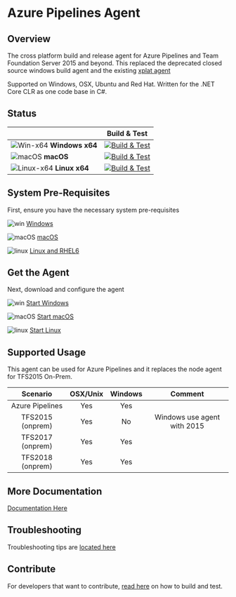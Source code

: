 # Azure Pipelines Agent

## Overview

The cross platform build and release agent for Azure Pipelines and Team Foundation Server 2015 and beyond.  This replaced the deprecated closed source windows build agent and the existing [xplat agent](https://github.com/Microsoft/vso-agent)

Supported on Windows, OSX, Ubuntu and Red Hat.  Written for the .NET Core CLR as one code base in C#.


## Status

|   | Build & Test |
|---|:-----:|
|![Win-x64](docs/res/win_med.png) **Windows x64**|[![Build & Test][win-x64-build-badge]][build]| 
|![macOS](docs/res/apple_med.png) **macOS**|[![Build & Test][macOS-build-badge]][build]| 
|![Linux-x64](docs/res/linux_med.png) **Linux x64**|[![Build & Test][linux-x64-build-badge]][build]|

[win-x64-build-badge]: https://dev.azure.com/mseng/AzureDevOps/_apis/build/status/Products/Azure-pipelines-agent/actions-runner.ci?branchName=features/actionsrunner&jobName=Windows%20Agent%20(x64)
[macOS-build-badge]: https://dev.azure.com/mseng/AzureDevOps/_apis/build/status/Products/Azure-pipelines-agent/actions-runner.ci?branchName=features/actionsrunner&jobName=macOS%20Agent%20(x64)
[linux-x64-build-badge]: https://dev.azure.com/mseng/AzureDevOps/_apis/build/status/Products/Azure-pipelines-agent/actions-runner.ci?branchName=features/actionsrunner&jobName=Linux%20Agent%20(x64)
[build]: https://dev.azure.com/mseng/AzureDevOps/_build/latest?definitionId=8777&branchName=features/actionsrunner

## System Pre-Requisites

First, ensure you have the necessary system pre-requisites

![win](docs/res/win_sm.png) [Windows](docs/start/envwin.md)    

![macOS](docs/res/apple_sm.png) [macOS](docs/start/envosx.md)    

![linux](docs/res/linux_sm.png) [Linux and RHEL6](docs/start/envlinux.md)

## Get the Agent

Next, download and configure the agent

![win](docs/res/win_sm.png)  [Start Windows](https://www.visualstudio.com/en-us/docs/build/admin/agents/v2-windows)  

![macOS](docs/res/apple_sm.png)  [Start macOS](https://www.visualstudio.com/en-us/docs/build/admin/agents/v2-osx)  

![linux](docs/res/linux_sm.png)  [Start Linux](https://www.visualstudio.com/en-us/docs/build/admin/agents/v2-linux)  

## Supported Usage

This agent can be used for Azure Pipelines and it replaces the node agent for TFS2015 On-Prem.

| Scenario | OSX/Unix | Windows | Comment |
|:-------------:|:-----:|:-----:|:-----:|
| Azure Pipelines      |  Yes  | Yes   |
| TFS2015 (onprem)   |  Yes  | No    | Windows use agent with 2015 |
| TFS2017 (onprem)   |  Yes  | Yes    |  |
| TFS2018 (onprem)   |  Yes  | Yes    |  |

## More Documentation

[Documentation Here](https://aka.ms/tfbuild)

## Troubleshooting

Troubleshooting tips are [located here](docs/troubleshooting.md)

## Contribute

For developers that want to contribute, [read here](docs/contribute.md) on how to build and test.
